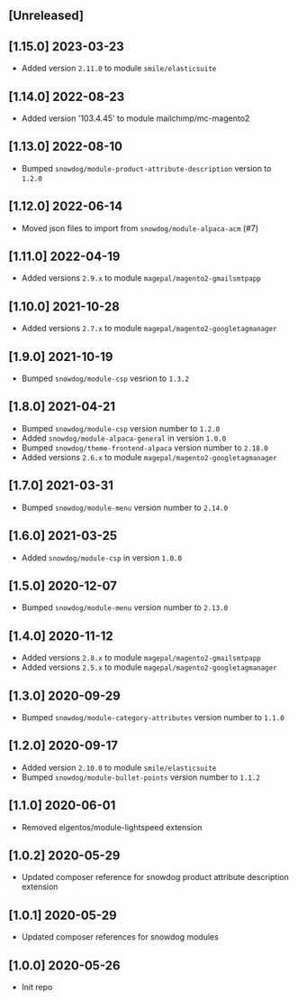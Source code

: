 ## [Unreleased]

## [1.15.0] 2023-03-23
- Added version `2.11.0` to module `smile/elasticsuite`

## [1.14.0] 2022-08-23
- Added version '103.4.45' to module mailchimp/mc-magento2

## [1.13.0] 2022-08-10
- Bumped `snowdog/module-product-attribute-description` version to `1.2.0`

## [1.12.0] 2022-06-14
- Moved json files to import from `snowdog/module-alpaca-acm` (#7)

## [1.11.0] 2022-04-19
- Added versions `2.9.x` to module `magepal/magento2-gmailsmtpapp`

## [1.10.0] 2021-10-28
- Added versions `2.7.x` to module `magepal/magento2-googletagmanager`

## [1.9.0] 2021-10-19
- Bumped `snowdog/module-csp` vesrion to `1.3.2`

## [1.8.0] 2021-04-21
- Bumped `snowdog/module-csp` version number to `1.2.0`
- Added `snowdog/module-alpaca-general` in version `1.0.0`
- Bumped `snowdog/theme-frontend-alpaca` version number to `2.18.0`
- Added versions `2.6.x` to module `magepal/magento2-googletagmanager`

## [1.7.0] 2021-03-31
- Bumped `snowdog/module-menu` version number to `2.14.0`

## [1.6.0] 2021-03-25
- Added `snowdog/module-csp` in version `1.0.0`

## [1.5.0] 2020-12-07
- Bumped `snowdog/module-menu` version number to `2.13.0`

## [1.4.0] 2020-11-12
- Added versions `2.8.x` to module `magepal/magento2-gmailsmtpapp`
- Added versions `2.5.x` to module `magepal/magento2-googletagmanager`

## [1.3.0] 2020-09-29
- Bumped `snowdog/module-category-attributes` version number to `1.1.0`

## [1.2.0] 2020-09-17
- Added version `2.10.0` to module `smile/elasticsuite`
- Bumped `snowdog/module-bullet-points` version number to `1.1.2`

## [1.1.0] 2020-06-01
- Removed elgentos/module-lightspeed extension

## [1.0.2] 2020-05-29
- Updated composer reference for snowdog product attribute description extension

## [1.0.1] 2020-05-29
- Updated composer references for snowdog modules

## [1.0.0] 2020-05-26
- Init repo
